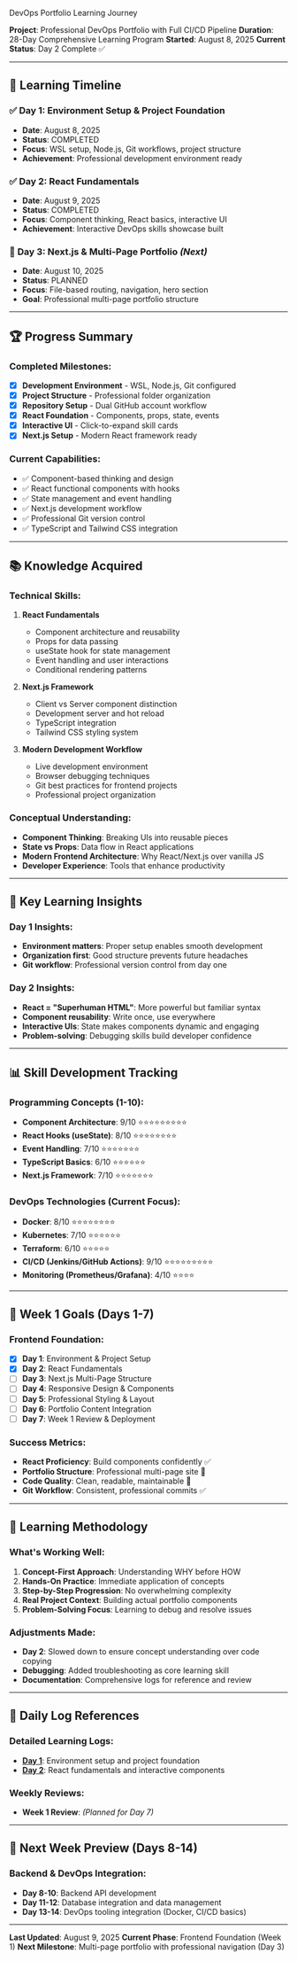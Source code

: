 DevOps Portfolio Learning Journey

**Project**: Professional DevOps Portfolio with Full CI/CD Pipeline 
**Duration**: 28-Day Comprehensive Learning Program 
**Started**: August 8, 2025 
**Current Status**: Day 2 Complete ✅ 

---

## 📅 Learning Timeline

### ✅ **Day 1**: Environment Setup & Project Foundation
- **Date**: August 8, 2025 
- **Status**: COMPLETED 
- **Focus**: WSL setup, Node.js, Git workflows, project structure 
- **Achievement**: Professional development environment ready 

### ✅ **Day 2**: React Fundamentals  
- **Date**: August 9, 2025 
- **Status**: COMPLETED 
- **Focus**: Component thinking, React basics, interactive UI 
- **Achievement**: Interactive DevOps skills showcase built 

### 🎯 **Day 3**: Next.js & Multi-Page Portfolio *(Next)*
- **Date**: August 10, 2025 
- **Status**: PLANNED 
- **Focus**: File-based routing, navigation, hero section 
- **Goal**: Professional multi-page portfolio structure 

---

## 🏆 Progress Summary

### Completed Milestones:
- [x] **Development Environment** - WSL, Node.js, Git configured
- [x] **Project Structure** - Professional folder organization 
- [x] **Repository Setup** - Dual GitHub account workflow
- [x] **React Foundation** - Components, props, state, events
- [x] **Interactive UI** - Click-to-expand skill cards
- [x] **Next.js Setup** - Modern React framework ready

### Current Capabilities:
- ✅ Component-based thinking and design
- ✅ React functional components with hooks
- ✅ State management and event handling 
- ✅ Next.js development workflow
- ✅ Professional Git version control
- ✅ TypeScript and Tailwind CSS integration

---

## 📚 Knowledge Acquired

### Technical Skills:
1. **React Fundamentals**
   - Component architecture and reusability
   - Props for data passing
   - useState hook for state management
   - Event handling and user interactions
   - Conditional rendering patterns

2. **Next.js Framework**
   - Client vs Server component distinction
   - Development server and hot reload
   - TypeScript integration
   - Tailwind CSS styling system

3. **Modern Development Workflow**
   - Live development environment
   - Browser debugging techniques
   - Git best practices for frontend projects
   - Professional project organization

### Conceptual Understanding:
- **Component Thinking**: Breaking UIs into reusable pieces
- **State vs Props**: Data flow in React applications 
- **Modern Frontend Architecture**: Why React/Next.js over vanilla JS
- **Developer Experience**: Tools that enhance productivity

---

## 🎯 Key Learning Insights

### Day 1 Insights:
- **Environment matters**: Proper setup enables smooth development
- **Organization first**: Good structure prevents future headaches
- **Git workflow**: Professional version control from day one

### Day 2 Insights:  
- **React = "Superhuman HTML"**: More powerful but familiar syntax
- **Component reusability**: Write once, use everywhere
- **Interactive UIs**: State makes components dynamic and engaging
- **Problem-solving**: Debugging skills build developer confidence

---

## 📊 Skill Development Tracking

### Programming Concepts (1-10):
- **Component Architecture**: 9/10 ⭐⭐⭐⭐⭐⭐⭐⭐⭐
- **React Hooks (useState)**: 8/10 ⭐⭐⭐⭐⭐⭐⭐⭐
- **Event Handling**: 7/10 ⭐⭐⭐⭐⭐⭐⭐
- **TypeScript Basics**: 6/10 ⭐⭐⭐⭐⭐⭐
- **Next.js Framework**: 7/10 ⭐⭐⭐⭐⭐⭐⭐

### DevOps Technologies (Current Focus):
- **Docker**: 8/10 ⭐⭐⭐⭐⭐⭐⭐⭐
- **Kubernetes**: 7/10 ⭐⭐⭐⭐⭐⭐
- **Terraform**: 6/10 ⭐⭐⭐⭐⭐
- **CI/CD (Jenkins/GitHub Actions)**: 9/10 ⭐⭐⭐⭐⭐⭐⭐⭐⭐
- **Monitoring (Prometheus/Grafana)**: 4/10 ⭐⭐⭐⭐

---

## 🚀 Week 1 Goals (Days 1-7)

### Frontend Foundation:
- [x] **Day 1**: Environment & Project Setup
- [x] **Day 2**: React Fundamentals
- [ ] **Day 3**: Next.js Multi-Page Structure
- [ ] **Day 4**: Responsive Design & Components
- [ ] **Day 5**: Professional Styling & Layout
- [ ] **Day 6**: Portfolio Content Integration
- [ ] **Day 7**: Week 1 Review & Deployment

### Success Metrics:
- **React Proficiency**: Build components confidently ✅
- **Portfolio Structure**: Professional multi-page site 🎯
- **Code Quality**: Clean, readable, maintainable 🎯
- **Git Workflow**: Consistent, professional commits ✅

---

## 🔄 Learning Methodology

### What's Working Well:
1. **Concept-First Approach**: Understanding WHY before HOW
2. **Hands-On Practice**: Immediate application of concepts
3. **Step-by-Step Progression**: No overwhelming complexity
4. **Real Project Context**: Building actual portfolio components
5. **Problem-Solving Focus**: Learning to debug and resolve issues

### Adjustments Made:
- **Day 2**: Slowed down to ensure concept understanding over code copying
- **Debugging**: Added troubleshooting as core learning skill
- **Documentation**: Comprehensive logs for reference and review

---

## 📝 Daily Log References

### Detailed Learning Logs:
- **[Day 1](./daily-logs/DAY-01-SETUP.md)**: Environment setup and project foundation
- **[Day 2](./daily-logs/DAY-02-REACT-FUNDAMENTALS.md)**: React fundamentals and interactive components

### Weekly Reviews:
- **Week 1 Review**: *(Planned for Day 7)*

---

## 🎯 Next Week Preview (Days 8-14)

### Backend & DevOps Integration:
- **Day 8-10**: Backend API development
- **Day 11-12**: Database integration and data management
- **Day 13-14**: DevOps tooling integration (Docker, CI/CD basics)

---

**Last Updated**: August 9, 2025
**Current Phase**: Frontend Foundation (Week 1)
**Next Milestone**: Multi-page portfolio with professional navigation (Day 3)
